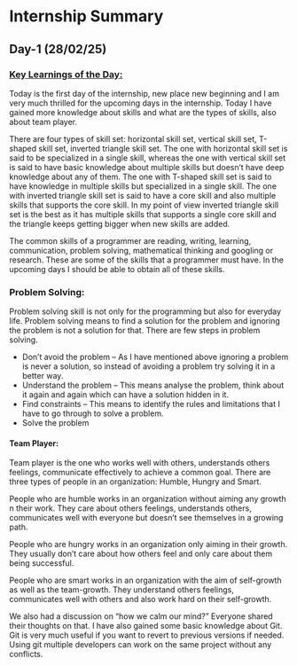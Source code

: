 # Internship Summary
## Day-1 (28/02/25)
### <ins>Key Learnings of the Day:
Today is the first day of the internship, new place new beginning and I am very much thrilled for the upcoming days in the internship. Today I have gained more knowledge about skills and what are the types of skills, also about team player.

There are four types of skill set: horizontal skill set, vertical skill set, T-shaped skill set, inverted triangle skill set. The one with horizontal skill set is said to be specialized in a single skill, whereas the one with vertical skill set is said to have basic knowledge about multiple skills but doesn’t have deep knowledge about any of them. The one with T-shaped skill set is said to have knowledge in multiple skills but specialized in a single skill. The one with inverted triangle skill set is said to have a core skill and also multiple skills that supports the core skill. In my point of view inverted triangle skill set is the best as it has multiple skills that supports a single core skill and the triangle keeps getting bigger when new skills are added.

The common skills of a programmer are reading, writing, learning, communication, problem solving, mathematical thinking and googling or research. These are some of the skills that a programmer must have. In the upcoming days I should be able to obtain all of these skills.
	

### Problem Solving:
Problem solving skill is not only for the programming but also for everyday life. Problem solving means to find a solution for the problem and ignoring the problem is not a solution for that. There are few steps in problem solving.
- Don’t avoid the problem – As I have mentioned above ignoring a problem is never a solution, so instead of avoiding a problem try solving it in a better way.
- Understand the problem – This means analyse the problem, think about it again and again which can have a solution hidden in it.
- Find constraints – This means to identify the rules and limitations that I have to go through to solve a problem.
- Solve the problem 

#### Team Player:
Team player is the one who works well with others, understands others feelings, communicate effectively to achieve a common goal. There are three types of people in an organization: Humble, Hungry and Smart.

People who are humble works in an organization without aiming any growth n their work. They care about others feelings, understands others, communicates well with everyone but doesn’t see themselves in a growing path.

People who are hungry works in an organization only aiming in their growth. They usually don’t care about how others feel and only care about them being successful.

People who are smart works in an organization with the aim of self-growth as well as the team-growth. They understand others feelings, communicates well with others and also work hard on their self-growth.

We also had a discussion on “how we calm our mind?” Everyone shared their thoughts on that. I have also gained some basic knowledge about Git. Git is very much useful if you want to revert to previous versions if needed. Using git multiple developers can work on the same project without any conflicts. 





